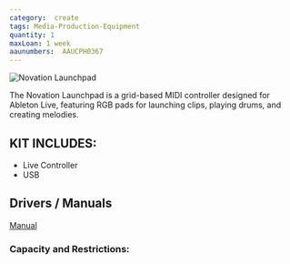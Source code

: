 ```yaml
---
category:  create
tags: Media-Production-Equipment
quantity: 1
maxLoan: 1 week
aaunumbers:  AAUCPH0367
---
```

![Novation Launchpad](https://cdn-resources.ableton.com/resources/filer_thumbnails/e6/e3/e6e3eb0f-40cb-4028-ae98-ccf2933564e7/lpoverheadsession.jpg__3000x2003_q85_crop_subsampling-2_upscale.jpg)

The Novation Launchpad is a grid-based MIDI controller designed for Ableton Live, featuring RGB pads for launching clips, playing drums, and creating melodies.
## KIT INCLUDES:
-  Live Controller 
-  USB

## Drivers / Manuals
[Manual](https://support.novationmusic.com/hc/en-gb/articles/207564215-Novation-Product-User-Guides)



### Capacity and Restrictions:

